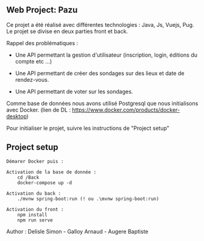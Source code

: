 ## Web Project: Pazu 


Ce projet a été réalisé avec différentes technologies : Java, Js, Vuejs, Pug. 
Le projet se divise en deux parties front et back.

Rappel des problématiques :

* Une API permettant la gestion d'utilisateur (inscription, login, éditions du compte etc ...)

* Une API permettant de créer des sondages sur des lieux et date de rendez-vous. 

* Une API permettant de voter sur les sondages.

Comme base de données nous avons utilisé Postgresql que nous initialisons avec Docker. (lien de DL : https://www.docker.com/products/docker-desktop)

Pour initialiser le projet, suivre les instructions de "Project setup"

## Project setup
```
Démarer Docker puis :

Activation de la base de donnée :
    cd /Back
    docker-compose up -d

Activation du back :
    ./mvnw spring-boot:run (! ou .\mvnw spring-boot:run)

Activation du front :
    npm install
    npm run serve
```




Author : Delisle Simon - Galloy Arnaud - Augere Baptiste
